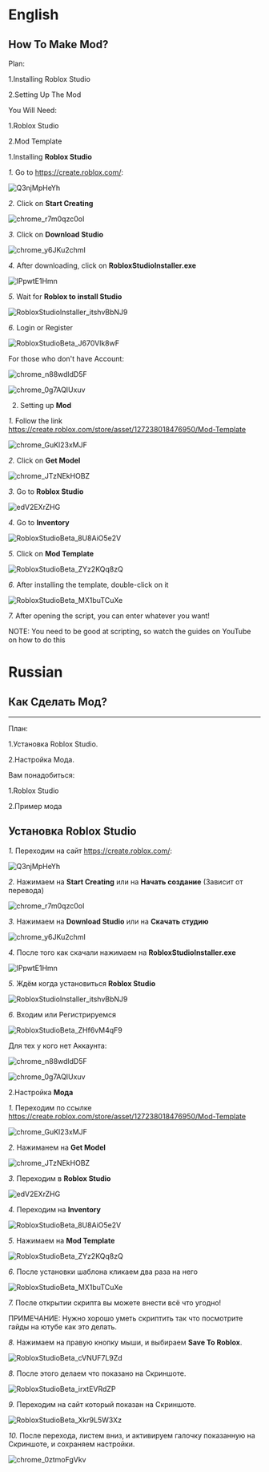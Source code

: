# English
## How To Make Mod?

Plan:

1.Installing Roblox Studio

2.Setting Up The Mod

You Will Need:

1.Roblox Studio

2.Mod Template


1.Installing **Roblox Studio**

*1.* Go to https://create.roblox.com/:

![Q3njMpHeYh](https://github.com/user-attachments/assets/978796f4-666c-4294-b05e-f2d727b4a9df)

*2.* Click on **Start Creating**

![chrome_r7m0qzc0oI](https://github.com/user-attachments/assets/1766b7cf-fb3a-4cb7-b952-77040c6d91e7)

*3.* Click on **Download Studio**

![chrome_y6JKu2chmI](https://github.com/user-attachments/assets/60b58b9c-704d-4eac-b9fd-494935ffe6c5)

*4.* After downloading, click on **RobloxStudioInstaller.exe**

![IPpwtE1Hmn](https://github.com/user-attachments/assets/2c0178a8-8269-4760-b086-1fc4f52fd376)

*5.* Wait for **Roblox to install Studio**

![RobloxStudioInstaller_itshvBbNJ9](https://github.com/user-attachments/assets/4dc0e16b-641f-47af-bc4d-b5f30637ac6d)

*6.* Login or Register

![RobloxStudioBeta_J670Vlk8wF](https://github.com/user-attachments/assets/0ebf1871-de49-42c1-940f-fa9378456a2a)

For those who don't have Account:

![chrome_n88wdldD5F](https://github.com/user-attachments/assets/cab65bab-bbd4-4a8b-9209-1bcf54926f11)

![chrome_0g7AQIUxuv](https://github.com/user-attachments/assets/a2e7cc95-041c-4bfd-85a9-a04dd75a8fda)

2. Setting up **Mod**

*1.* Follow the link https://create.roblox.com/store/asset/127238018476950/Mod-Template

![chrome_GuKl23xMJF](https://github.com/user-attachments/assets/506acf9d-e17d-44ab-8822-6ef72bb38f56)

*2.* Click on **Get Model**

![chrome_JTzNEkHOBZ](https://github.com/user-attachments/assets/38917717-b7d0-4392-bc54-0ba1292163e0)

*3.* Go to **Roblox Studio**

![edV2EXrZHG](https://github.com/user-attachments/assets/ffbc1139-41f6-4684-9ea8-b2b36282af8b)

*4.* Go to **Inventory**

![RobloxStudioBeta_8U8AiO5e2V](https://github.com/user-attachments/assets/fa48fea9-a034-41eb-9300-7c02f7380587)

*5.* Click on **Mod Template**

![RobloxStudioBeta_ZYz2KQq8zQ](https://github.com/user-attachments/assets/a80bda69-12a0-4cbe-b0b5-5d2c597f4cef)

*6.* After installing the template, double-click on it

![RobloxStudioBeta_MX1buTCuXe](https://github.com/user-attachments/assets/04df8ab8-f68a-412e-96e8-52e13def54e9)

*7.* After opening the script, you can enter whatever you want!

NOTE: You need to be good at scripting, so watch the guides on YouTube on how to do this


# Russian
## Как Сделать Мод?
---
План:

1.Установка Roblox Studio.

2.Настройка Мода.

Вам понадобиться:

1.Roblox Studio

2.Пример мода

Установка Roblox Studio
---

*1.* Переходим на сайт https://create.roblox.com/:

![Q3njMpHeYh](https://github.com/user-attachments/assets/978796f4-666c-4294-b05e-f2d727b4a9df)

*2.* Нажимаем на **Start Creating** или на **Начать создание** (Зависит от перевода)

![chrome_r7m0qzc0oI](https://github.com/user-attachments/assets/1766b7cf-fb3a-4cb7-b952-77040c6d91e7)

*3.* Нажимаем на **Download Studio** или на **Скачать студию**

![chrome_y6JKu2chmI](https://github.com/user-attachments/assets/60b58b9c-704d-4eac-b9fd-494935ffe6c5)

*4.* После того как скачали нажимаем на **RobloxStudioInstaller.exe**

![IPpwtE1Hmn](https://github.com/user-attachments/assets/2c0178a8-8269-4760-b086-1fc4f52fd376)

*5.* Ждём когда установиться **Roblox Studio**

![RobloxStudioInstaller_itshvBbNJ9](https://github.com/user-attachments/assets/4dc0e16b-641f-47af-bc4d-b5f30637ac6d)

*6.* Входим или Регистрируемся

![RobloxStudioBeta_ZHf6vM4qF9](https://github.com/user-attachments/assets/fc356248-afa9-474f-bc08-e6403b08aea6)

Для тех у кого нет Аккаунта:

![chrome_n88wdldD5F](https://github.com/user-attachments/assets/cab65bab-bbd4-4a8b-9209-1bcf54926f11)


![chrome_0g7AQIUxuv](https://github.com/user-attachments/assets/a2e7cc95-041c-4bfd-85a9-a04dd75a8fda)

2.Настройка **Мода**

*1.* Переходим по ссылке https://create.roblox.com/store/asset/127238018476950/Mod-Template

![chrome_GuKl23xMJF](https://github.com/user-attachments/assets/506acf9d-e17d-44ab-8822-6ef72bb38f56)

*2.* Нажиманем на **Get Model**

![chrome_JTzNEkHOBZ](https://github.com/user-attachments/assets/38917717-b7d0-4392-bc54-0ba1292163e0)

*3.* Переходим в **Roblox Studio**

![edV2EXrZHG](https://github.com/user-attachments/assets/ffbc1139-41f6-4684-9ea8-b2b36282af8b)

*4.* Переходим на **Inventory**

![RobloxStudioBeta_8U8AiO5e2V](https://github.com/user-attachments/assets/fa48fea9-a034-41eb-9300-7c02f7380587)

*5.* Нажимаем на **Mod Template**

![RobloxStudioBeta_ZYz2KQq8zQ](https://github.com/user-attachments/assets/a80bda69-12a0-4cbe-b0b5-5d2c597f4cef)

*6.* После установки шаблона кликаем два раза на него

![RobloxStudioBeta_MX1buTCuXe](https://github.com/user-attachments/assets/04df8ab8-f68a-412e-96e8-52e13def54e9)

*7.* После открытии скрипта вы можете внести всё что угодно!

ПРИМЕЧАНИЕ: Нужно хорошо уметь скриптить так что посмотрите гайды на ютубе как это делать.

*8.* Нажимаем на правую кнопку мыши, и выбираем **Save To Roblox**.

![RobloxStudioBeta_cVNUF7L9Zd](https://github.com/user-attachments/assets/d6b597d1-307e-4d5a-8b12-9451151cafc2)

*8.* После этого делаем что показано на Скриншоте.

![RobloxStudioBeta_irxtEVRdZP](https://github.com/user-attachments/assets/8194e883-8a5f-470f-96b6-e722855a0706)

*9.* Переходим на сайт который показан на Скриншоте.

![RobloxStudioBeta_Xkr9L5W3Xz](https://github.com/user-attachments/assets/22fa28b0-e93d-429f-909a-c78b9cb3c32e)

*10.* После перехода, листем вниз, и активируем галочку показанную на Скриншоте, и сохраняем настройки.

![chrome_0ztmoFgVkv](https://github.com/user-attachments/assets/e6a3022b-ddce-4acd-a7e1-7ae71ec1d86e)

